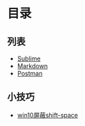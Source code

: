# 目录

## 列表
* [Sublime](Sublime.md)
* [Markdown](Markdown.md)
* [Postman](Postman.md)

## 小技巧

* [win10屏蔽shift-space](https://github.com/Svtter/Kill-Shift-Space)